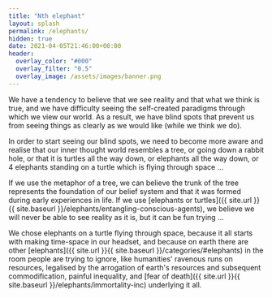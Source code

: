 ```yaml
---
title: "Nth elephant"
layout: splash
permalink: /elephants/
hidden: true
date: 2021-04-05T21:46:00+00:00
header:
  overlay_color: "#000"
  overlay_filter: "0.5"
  overlay_image: /assets/images/banner.png
---
```


We have a tendency to believe that we see reality and that what we think is true,  and we have difficulty seeing the self-created paradigms through which we view our world. As a result, we have blind spots that prevent us from seeing things as clearly as we would like (while we think we do).

In order to start seeing our blind spots, we need to become more aware and realise that our inner thought world resembles a tree, or going down a rabbit hole, or that it is turtles all the way down, or elephants all the way down, or 4 elephants standing on a turtle which is flying through space ... 

If we use the metaphor of a tree, we can believe the trunk of the tree represents the foundation of our belief system and that it was formed during early experiences in life. If we use [elephants or turtles]({{ site.url }}{{ site.baseurl }}/elephants/entangling-conscious-agents), we believe we will never be able to see reality as it is, but it can be fun trying ...

We chose elephants on a turtle flying through space, because it all starts with making time-space in our headset, and because on earth there are other [elephants]({{ site.url }}{{ site.baseurl }}/categories/#elephants) in the room people are trying to ignore, like humanities' ravenous runs on resources, legalised by the arrogation of earth's resources and subsequent commodification, painful inequality, and [fear of death]({{ site.url }}{{ site.baseurl }}/elephants/immortality-inc) underlying it all.

